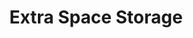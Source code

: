 ---
title: "Extra Space Storage"
url: /aurora/extra-space-storage-east-40th-avenue-10/
shop: Mieten
---